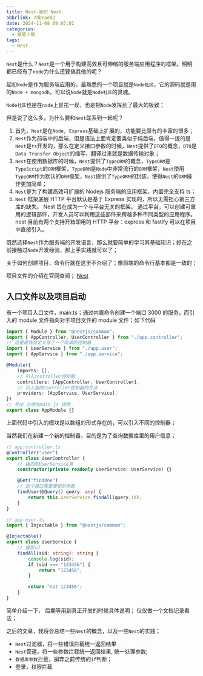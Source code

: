 ```yaml
---
title: Nest-初识 Nest
abbrlink: 7dbeaed2
date: 2024-11-08 09:05:01
categories:
  - 技能小册
tags:
  - Nest
---
```


`Nest`是什么？`Nest`是一个用于构建高效且可伸缩的服务端应用程序的框架。明明都已经有了`node`为什么还要搞其他的呢？

起初`Node`是作为服务端应用的，最熟悉的一个项目就是`Node社区`，它的源码就是用的`Node + mongodb`，可以说`Node`就是`Node社区`的灵魂。

`Node社区`也是在`node`上昙花一现，也是把`Node`发挥到了最大的极致；

但是说了这么多，为什么要和`Nest`联系到一起呢？

1. 首先，`Nest`是在`Node, Express`基础上扩展的，功能要比原有的丰富的很多；
2. `Nest`作为前端中的后端，但是语法上面肯定要类似于纯后端，值得一提的是`Nest`是`ts`开发的，那么在定义接口参数的时候，`Nest`提供了`DTO`的概念，`DTO`是`Data Transfer Object`的缩写，翻译过来就是数据传输对象；
3. `Nest`在使用数据库的时候，`Nest`提供了`TypeORM`的概念，`TypeORM`是`TypeScript`的`ORM`框架，`TypeORM`是`Node`中非常流行的`ORM`框架，`Nest`使用`TypeORM`作为默认的`ORM`框架，`Nest`提供了`TypeORM`的封装，使得`Nest`的`ORM`操作更加简单；
4. `Nest`是为了构建高效可扩展的 Nodejs 服务端的应用框架，内置完全支持 ts；
5. `Nest` 框架底层 HTTP 平台默认是基于 Express 实现的，所以无需担心第三方库的缺失。 Nest 旨在成为一个与平台无关的框架。 通过平台，可以创建可重用的逻辑部件，开发人员可以利用这些部件来跨越多种不同类型的应用程序。 nest 目前有两个支持开箱即用的 HTTP 平台：express 和 fastify 可以在项目中直接引入。

既然选择`Nest`作为服务端的开发语言，那么就要简单的学习其基础知识；好在之前接触过`Node`开发经验，那上手实践就可以了；

关于如何创建项目，命令行就在这里不介绍了；像前端的命令行基本都是一致的；

项目文件的介绍在官网查阅； [Nest](https://nestjs.com/)

## 入口文件以及项目启动

有一个项目入口文件，main.ts；通过内置命令创建一个端口 3000 的服务，而引入的 module 文件指向对于项目文件的 module 文件；如下代码

```ts
import { Module } from "@nestjs/common";
import { AppController, UserController } from "./app.controller";
// 这里是我自定义写了一个简单的控制器
import { UserService } from "./app.user";
import { AppService } from "./app.service";

@Module({
	imports: [],
	// 引入controller控制器
	controllers: [AppController, UserController],
	// 引入指向controller控制器的方法
	providers: [AppService, UserService],
})
// 导出 方便在main.js 调用
export class AppModule {}
```

上面代码中引入的模块是以数组的形式存在的，可以引入不同的控制器；

当然我们在新建一个新的控制器，目的是为了查询数据库里的用户信息；

```ts
// app.controller.ts
@Controller("user")
export class UserController {
	// 指向的UserService类
	constructor(private readonly userService: UserService) {}

	@Get("findOne")
	// 这个接口需要接受的参数
	findUser(@Query() query: any) {
		return this.userService.findAll(query.id);
	}
}

// app.user.ts
import { Injectable } from "@nestjs/common";

@Injectable()
export class UserService {
	// 接受id
	findAll(sid: string): string {
		console.log(sid);
		if (sid === "123456") {
			return "123456";
		}

		return "not 123456";
	}
}
```

简单介绍一下， 后期等用到真正开发的时候具体说明； 仅仅做一个文档记录看法；

之后的文章，我将会总结一些`Nest`的概念，以及一些`Nest`的实践；

- `Nest`过滤器，将一些错误拦截统一返回结果
- `Nest`管道，将一些参数拦截统一返回结果, 统一处理参数;
- `数据库参数`拦截，摒弃之前传统的`if`判断；
- 登录，权限拦截
